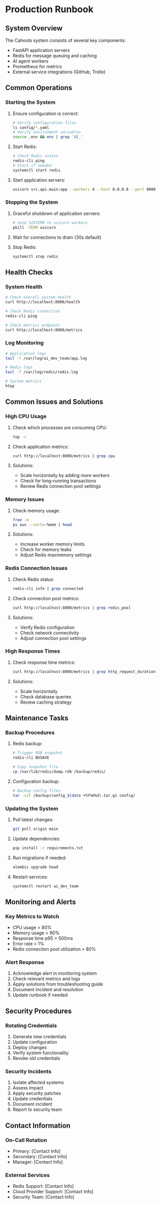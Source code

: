 # Production Runbook

## System Overview
The Cahoots system consists of several key components:
- FastAPI application servers
- Redis for message queuing and caching
- AI agent workers
- Prometheus for metrics
- External service integrations (GitHub, Trello)

## Common Operations

### Starting the System
1. Ensure configuration is correct:
   ```bash
   # Verify configuration files
   ls config/*.yaml
   # Verify environment variables
   source .env && env | grep 'AI_'
   ```

2. Start Redis:
   ```bash
   # Check Redis status
   redis-cli ping
   # Start if needed
   systemctl start redis
   ```

3. Start application servers:
   ```bash
   uvicorn src.api.main:app --workers 4 --host 0.0.0.0 --port 8000
   ```

### Stopping the System
1. Graceful shutdown of application servers:
   ```bash
   # Send SIGTERM to uvicorn workers
   pkill -TERM uvicorn
   ```

2. Wait for connections to drain (30s default)

3. Stop Redis:
   ```bash
   systemctl stop redis
   ```

## Health Checks

### System Health
```bash
# Check overall system health
curl http://localhost:8000/health

# Check Redis connection
redis-cli ping

# Check metrics endpoint
curl http://localhost:8000/metrics
```

### Log Monitoring
```bash
# Application logs
tail -f /var/log/ai_dev_team/app.log

# Redis logs
tail -f /var/log/redis/redis.log

# System metrics
htop
```

## Common Issues and Solutions

### High CPU Usage
1. Check which processes are consuming CPU:
   ```bash
   top -c
   ```

2. Check application metrics:
   ```bash
   curl http://localhost:8000/metrics | grep cpu
   ```

3. Solutions:
   - Scale horizontally by adding more workers
   - Check for long-running transactions
   - Review Redis connection pool settings

### Memory Issues
1. Check memory usage:
   ```bash
   free -m
   ps aux --sort=-%mem | head
   ```

2. Solutions:
   - Increase worker memory limits
   - Check for memory leaks
   - Adjust Redis maxmemory settings

### Redis Connection Issues
1. Check Redis status:
   ```bash
   redis-cli info | grep connected
   ```

2. Check connection pool metrics:
   ```bash
   curl http://localhost:8000/metrics | grep redis_pool
   ```

3. Solutions:
   - Verify Redis configuration
   - Check network connectivity
   - Adjust connection pool settings

### High Response Times
1. Check response time metrics:
   ```bash
   curl http://localhost:8000/metrics | grep http_request_duration
   ```

2. Solutions:
   - Scale horizontally
   - Check database queries
   - Review caching strategy

## Maintenance Tasks

### Backup Procedures
1. Redis backup:
   ```bash
   # Trigger RDB snapshot
   redis-cli BGSAVE
   
   # Copy snapshot file
   cp /var/lib/redis/dump.rdb /backup/redis/
   ```

2. Configuration backup:
   ```bash
   # Backup config files
   tar -czf /backup/config_$(date +%Y%m%d).tar.gz config/
   ```

### Updating the System
1. Pull latest changes:
   ```bash
   git pull origin main
   ```

2. Update dependencies:
   ```bash
   pip install -r requirements.txt
   ```

3. Run migrations if needed:
   ```bash
   alembic upgrade head
   ```

4. Restart services:
   ```bash
   systemctl restart ai_dev_team
   ```

## Monitoring and Alerts

### Key Metrics to Watch
- CPU usage > 80%
- Memory usage > 90%
- Response time p95 > 500ms
- Error rate > 1%
- Redis connection pool utilization > 80%

### Alert Response
1. Acknowledge alert in monitoring system
2. Check relevant metrics and logs
3. Apply solutions from troubleshooting guide
4. Document incident and resolution
5. Update runbook if needed

## Security Procedures

### Rotating Credentials
1. Generate new credentials
2. Update configuration
3. Deploy changes
4. Verify system functionality
5. Revoke old credentials

### Security Incidents
1. Isolate affected systems
2. Assess impact
3. Apply security patches
4. Update credentials
5. Document incident
6. Report to security team

## Contact Information

### On-Call Rotation
- Primary: [Contact Info]
- Secondary: [Contact Info]
- Manager: [Contact Info]

### External Services
- Redis Support: [Contact Info]
- Cloud Provider Support: [Contact Info]
- Security Team: [Contact Info] 